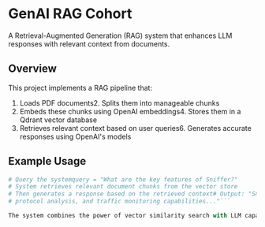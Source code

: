 # GenAI RAG Cohort
A Retrieval-Augmented Generation (RAG) system that enhances LLM responses with relevant context from documents.

## Overview
This project implements a RAG pipeline that:
1. Loads PDF documents2. Splits them into manageable chunks
3. Embeds these chunks using OpenAI embeddings4. Stores them in a Qdrant vector database
5. Retrieves relevant context based on user queries6. Generates accurate responses using OpenAI's models

## Example Usage
```python
# Query the systemquery = "What are the key features of Sniffer?"
# System retrieves relevant document chunks from the vector store
# Then generates a response based on the retrieved context# Output: "Sniffer is a network analysis tool that offers packet capture, 
# protocol analysis, and traffic monitoring capabilities..."```

The system combines the power of vector similarity search with LLM capabilities to provide contextually relevant and accurate responses based on your document collection.
